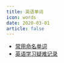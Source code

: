```yaml
---
title: 英语单词
icon: words
date: 2020-03-01
article: false 
---
```


- [常用命名单词](./commonly-used-words.md)
- [英语学习疑难记录](./learn-en.md)
